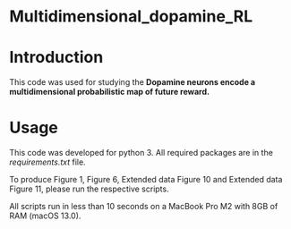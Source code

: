 # Multidimensional_dopamine_RL

# Introduction  

This code was used for studying the **Dopamine neurons encode a multidimensional probabilistic map of future reward.**

# Usage

This code was developed for python 3. All required packages are in the _requirements.txt_ file. 

To produce Figure 1, Figure 6, Extended data Figure 10 and Extended data Figure 11, please run the respective scripts. 

All scripts run in less than 10 seconds on a MacBook Pro M2 with 8GB of RAM (macOS 13.0).

